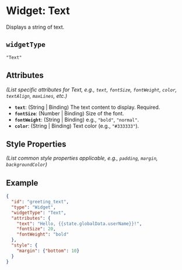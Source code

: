 # Widget: Text

Displays a string of text.

## `widgetType`

`"Text"`

## Attributes

*(List specific attributes for Text, e.g., `text`, `fontSize`, `fontWeight`, `color`, `textAlign`, `maxLines`, etc.)*

*   **`text`**: (String | Binding) The text content to display. Required.
*   **`fontSize`**: (Number | Binding) Size of the font.
*   **`fontWeight`**: (String | Binding) e.g., `"bold"`, `"normal"`.
*   **`color`**: (String | Binding) Text color (e.g., `"#333333"`).

## Style Properties

*(List common style properties applicable, e.g., `padding`, `margin`, `backgroundColor`)*

## Example

```json
{
  "id": "greeting_text",
  "type": "Widget",
  "widgetType": "Text",
  "attributes": {
    "text": "Hello, {{state.globalData.userName}}!",
    "fontSize": 20,
    "fontWeight": "bold"
  },
  "style": {
    "margin": {"bottom": 10}
  }
}
``` 